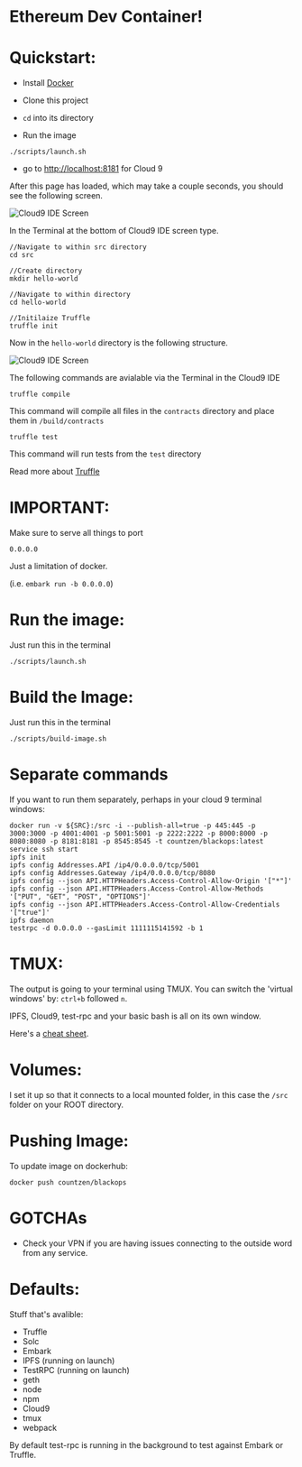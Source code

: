 Ethereum Dev Container!
=======================

Quickstart:
===========
* Install [Docker](https://www.docker.com/community-edition)

* Clone this project

* `cd` into its directory


* Run the image
```
./scripts/launch.sh
```
* go to [http://localhost:8181](http://localhost:8181) for Cloud 9

After this page has loaded, which may take a couple seconds, you should see the following screen.

![Cloud9 IDE Screen](https://github.com/rckprtrdv/Cloud9EthDev/blob/master/proj_example.png)

In the Terminal at the bottom of Cloud9 IDE screen type.

```
//Navigate to within src directory
cd src

//Create directory
mkdir hello-world

//Navigate to within directory
cd hello-world

//Initilaize Truffle
truffle init
```

Now in the `hello-world` directory is the following structure.

![Cloud9 IDE Screen](https://github.com/rckprtrdv/Cloud9EthDev/blob/master/dir_example_2.png)


The following commands are avialable via the Terminal in the Cloud9 IDE

```
truffle compile
```
This command will compile all files in the `contracts` directory and place them in `/build/contracts`

```
truffle test
```
This command will run tests from the `test` directory

Read more about [Truffle](http://truffleframework.com/docs/)




IMPORTANT:
==========
Make sure to serve all things to port 
```
0.0.0.0
```

Just a limitation of docker.

(i.e. ```embark run -b 0.0.0.0```)

Run the image:
==============
Just run this in the terminal 
```
./scripts/launch.sh
```

Build the Image:
================
Just run this in the terminal 
```
./scripts/build-image.sh
```

Separate commands
=================
If you want to run them separately, perhaps in your cloud 9 terminal windows:
```
docker run -v ${SRC}:/src -i --publish-all=true -p 445:445 -p 3000:3000 -p 4001:4001 -p 5001:5001 -p 2222:2222 -p 8000:8000 -p 8080:8080 -p 8181:8181 -p 8545:8545 -t countzen/blackops:latest
service ssh start
ipfs init
ipfs config Addresses.API /ip4/0.0.0.0/tcp/5001
ipfs config Addresses.Gateway /ip4/0.0.0.0/tcp/8080
ipfs config --json API.HTTPHeaders.Access-Control-Allow-Origin '["*"]'
ipfs config --json API.HTTPHeaders.Access-Control-Allow-Methods '["PUT", "GET", "POST", "OPTIONS"]'
ipfs config --json API.HTTPHeaders.Access-Control-Allow-Credentials '["true"]'
ipfs daemon
testrpc -d 0.0.0.0 --gasLimit 1111115141592 -b 1
```

TMUX:
=====
The output is going to your terminal using TMUX. You can switch the 'virtual windows' by:
`ctrl+b` followed `n`.

IPFS, Cloud9, test-rpc and your basic bash is all on its own window.

Here's a [cheat sheet](https://tmuxcheatsheet.com/).

Volumes:
========
I set it up so that it connects to a local mounted folder, in this case the `/src` folder on your ROOT directory. 

Pushing Image:
==============
To update image on dockerhub:
```
docker push countzen/blackops
```

GOTCHAs
=======
- Check your VPN if you are having issues connecting to the outside word from any service.

Defaults:
========
Stuff that's avalible:
* Truffle
* Solc
* Embark
* IPFS (running on launch)
* TestRPC (running on launch)
* geth
* node
* npm
* Cloud9
* tmux
* webpack


By default test-rpc is running in the background to test against Embark or Truffle.
